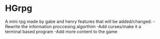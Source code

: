 # HGrpg
A mini rpg made by gabe and henry
features that will be added/changed:
  -Rewrite the information proccesing algorthim
  -Add curses/make it a terminal based program
  -Add more content to the game
  
